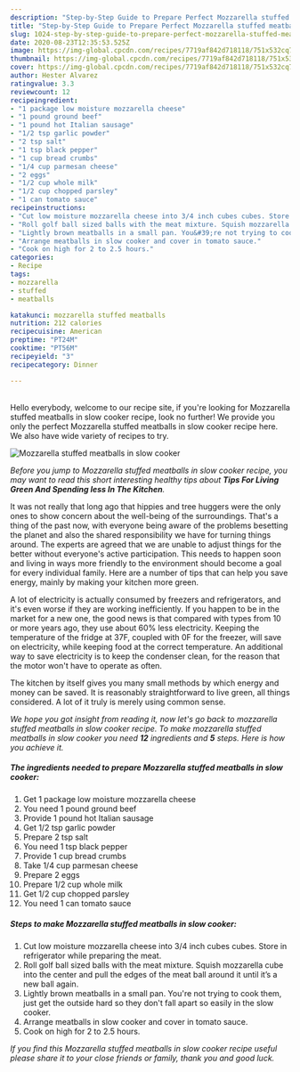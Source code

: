```yaml
---
description: "Step-by-Step Guide to Prepare Perfect Mozzarella stuffed meatballs in slow cooker"
title: "Step-by-Step Guide to Prepare Perfect Mozzarella stuffed meatballs in slow cooker"
slug: 1024-step-by-step-guide-to-prepare-perfect-mozzarella-stuffed-meatballs-in-slow-cooker
date: 2020-08-23T12:35:53.525Z
image: https://img-global.cpcdn.com/recipes/7719af842d718118/751x532cq70/mozzarella-stuffed-meatballs-in-slow-cooker-recipe-main-photo.jpg
thumbnail: https://img-global.cpcdn.com/recipes/7719af842d718118/751x532cq70/mozzarella-stuffed-meatballs-in-slow-cooker-recipe-main-photo.jpg
cover: https://img-global.cpcdn.com/recipes/7719af842d718118/751x532cq70/mozzarella-stuffed-meatballs-in-slow-cooker-recipe-main-photo.jpg
author: Hester Alvarez
ratingvalue: 3.3
reviewcount: 12
recipeingredient:
- "1 package low moisture mozzarella cheese"
- "1 pound ground beef"
- "1 pound hot Italian sausage"
- "1/2 tsp garlic powder"
- "2 tsp salt"
- "1 tsp black pepper"
- "1 cup bread crumbs"
- "1/4 cup parmesan cheese"
- "2 eggs"
- "1/2 cup whole milk"
- "1/2 cup chopped parsley"
- "1 can tomato sauce"
recipeinstructions:
- "Cut low moisture mozzarella cheese into 3/4 inch cubes cubes. Store in refrigerator while preparing the meat."
- "Roll golf ball sized balls with the meat mixture. Squish mozzarella cube into the center and pull the edges of the meat ball around it until it’s a new ball again."
- "Lightly brown meatballs in a small pan. You&#39;re not trying to cook them, just get the outside hard so they don&#39;t fall apart so easily in the slow cooker."
- "Arrange meatballs in slow cooker and cover in tomato sauce."
- "Cook on high for 2 to 2.5 hours."
categories:
- Recipe
tags:
- mozzarella
- stuffed
- meatballs

katakunci: mozzarella stuffed meatballs 
nutrition: 212 calories
recipecuisine: American
preptime: "PT24M"
cooktime: "PT56M"
recipeyield: "3"
recipecategory: Dinner

---
```

<br>
Hello everybody, welcome to our recipe site, if you're looking for Mozzarella stuffed meatballs in slow cooker recipe, look no further! We provide you only the perfect Mozzarella stuffed meatballs in slow cooker recipe here. We also have wide variety of recipes to try.
<br>


![Mozzarella stuffed meatballs in slow cooker](https://img-global.cpcdn.com/recipes/7719af842d718118/751x532cq70/mozzarella-stuffed-meatballs-in-slow-cooker-recipe-main-photo.jpg)

<i>Before you jump to Mozzarella stuffed meatballs in slow cooker recipe, you may want to read this short interesting healthy tips about 
<strong>Tips For Living Green And Spending less In The Kitchen</strong>.</i>
</br>

It was not really that long ago that hippies and tree huggers were the only ones to show concern about the well-being of the surroundings. That's a thing of the past now, with everyone being aware of the problems besetting the planet and also the shared responsibility we have for turning things around. The experts are agreed that we are unable to adjust things for the better without everyone's active participation. This needs to happen soon and living in ways more friendly to the environment should become a goal for every individual family. Here are a number of tips that can help you save energy, mainly by making your kitchen more green.

A lot of electricity is actually consumed by freezers and refrigerators, and it's even worse if they are working inefficiently. If you happen to be in the market for a new one, the good news is that compared with types from 10 or more years ago, they use about 60% less electricity. Keeping the temperature of the fridge at 37F, coupled with 0F for the freezer, will save on electricity, while keeping food at the correct temperature. An additional way to save electricity is to keep the condenser clean, for the reason that the motor won't have to operate as often.

The kitchen by itself gives you many small methods by which energy and money can be saved. It is reasonably straightforward to live green, all things considered. A lot of it truly is merely using common sense.


<i>We hope you got insight from reading it, now let's go back to mozzarella stuffed meatballs in slow cooker recipe. To make mozzarella stuffed meatballs in slow cooker you need <strong>12</strong> ingredients and <strong>5</strong> steps. Here is how you achieve it.
</i>

##### The ingredients needed to prepare Mozzarella stuffed meatballs in slow cooker:

1. Get 1 package low moisture mozzarella cheese
1. You need 1 pound ground beef
1. Provide 1 pound hot Italian sausage
1. Get 1/2 tsp garlic powder
1. Prepare 2 tsp salt
1. You need 1 tsp black pepper
1. Provide 1 cup bread crumbs
1. Take 1/4 cup parmesan cheese
1. Prepare 2 eggs
1. Prepare 1/2 cup whole milk
1. Get 1/2 cup chopped parsley
1. You need 1 can tomato sauce


##### Steps to make Mozzarella stuffed meatballs in slow cooker:

1. Cut low moisture mozzarella cheese into 3/4 inch cubes cubes. Store in refrigerator while preparing the meat.
1. Roll golf ball sized balls with the meat mixture. Squish mozzarella cube into the center and pull the edges of the meat ball around it until it’s a new ball again.
1. Lightly brown meatballs in a small pan. You&#39;re not trying to cook them, just get the outside hard so they don&#39;t fall apart so easily in the slow cooker.
1. Arrange meatballs in slow cooker and cover in tomato sauce.
1. Cook on high for 2 to 2.5 hours.


<i>If you find this Mozzarella stuffed meatballs in slow cooker recipe useful please share it to your close friends or family, thank you and good luck.</i>
